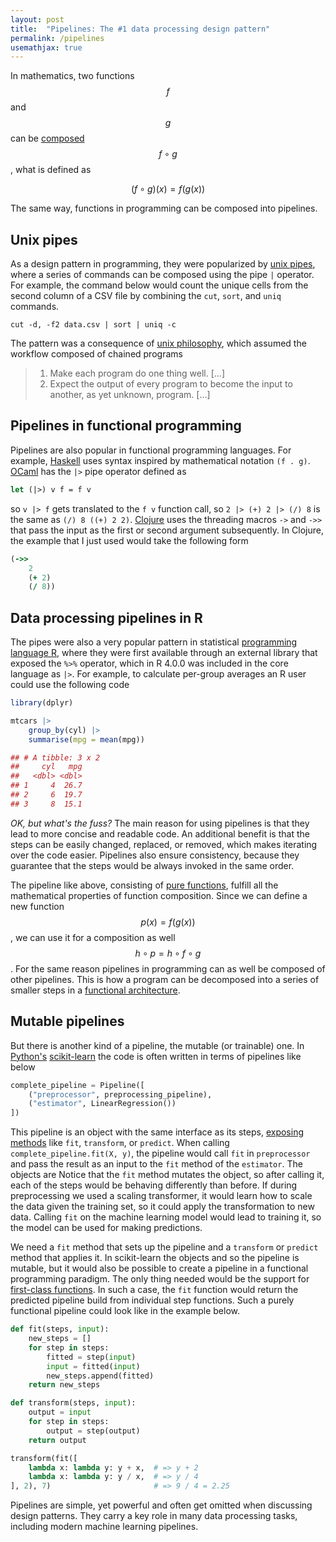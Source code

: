 ```yaml
---
layout: post
title:  "Pipelines: The #1 data processing design pattern"
permalink: /pipelines
usemathjax: true
---
```


In mathematics, two functions $$f$$ and $$g$$ can be [composed] $$f \circ g$$, what is defined as

$$
(f \circ g)(x) = f(g(x))
$$

The same way, functions in programming can be composed into pipelines.

## Unix pipes

As a design pattern in programming, they were popularized by [unix pipes], where a series of commands can be 
composed using the pipe `|` operator. For example, the command below would count the unique cells from the second
column of a CSV file by combining the `cut`, `sort`, and `uniq` commands.

```shell
cut -d, -f2 data.csv | sort | uniq -c
```

The pattern was a consequence of [unix philosophy], which assumed the workflow composed
of chained programs

> 1. Make each program do one thing well. [...]
> 2. Expect the output of every program to become the input to another, as yet unknown, program. [...]

## Pipelines in functional programming

Pipelines are also popular in functional programming languages. For example, [Haskell] uses syntax inspired by mathematical
notation `(f . g)`. [OCaml] has the `|>` pipe operator defined as

```ocaml
let (|>) v f = f v
```

so `v |> f` gets translated to the `f v` function call, so `2 |> (+) 2 |> (/) 8` is the same as
`(/) 8 ((+) 2 2)`. [Clojure] uses the threading macros `->` and `->>` that pass the input as 
the first or second argument subsequently. In Clojure, the example that I just used would take
the following form

```clojure
(->>
    2
    (+ 2)
    (/ 8))
```

## Data processing pipelines in R

The pipes were also a very popular pattern in statistical [programming language R], where they
were first available through an external library that exposed the `%>%` operator, which in R 4.0.0 was included in
the core language as `|>`. For example, to calculate per-group averages an R user could use the following code

```r
library(dplyr) 

mtcars |>
    group_by(cyl) |>
    summarise(mpg = mean(mpg))

## # A tibble: 3 x 2
##     cyl   mpg
##   <dbl> <dbl>
## 1     4  26.7
## 2     6  19.7
## 3     8  15.1
```

*OK, but what's the fuss?* The main reason for using pipelines is that they lead to more concise and readable code.
An additional benefit is that the steps can be easily changed, replaced, or removed, which makes iterating over the
code easier. Pipelines also ensure consistency, because they guarantee that the steps would be always invoked in the
same order. 

The pipeline like above, consisting of [pure functions], fulfill all the mathematical properties of function
composition. Since we can define a new function $$p(x) = f(g(x))$$, we can use it for a composition as well
$$h \circ p = h \circ f \circ g$$. For the same reason pipelines in programming can as well be composed of other
pipelines. This is how a program can be decomposed into a series of smaller steps in a [functional architecture].

## Mutable pipelines

But there is another kind of a pipeline, the mutable (or trainable) one. In [Python's] [scikit-learn]
the code is often written in terms of pipelines like below

```python
complete_pipeline = Pipeline([
    ("preprocessor", preprocessing_pipeline),
    ("estimator", LinearRegression())
])
```

This pipeline is an object with the same interface as its steps, [exposing methods] like
`fit`, `transform`, or `predict`. When calling `complete_pipeline.fit(X, y)`, the pipeline would call `fit` in
`preprocessor` and pass the result as an input to the `fit` method of the `estimator`. The objects are Notice that
the `fit` method mutates the object, so after calling it, each of the steps would be behaving differently than before.
If during preprocessing we used a scaling transformer, it would learn how to scale the data given the training set,
so it could apply the transformation to new data. Calling `fit` on the machine learning model would lead to training it,
so the model can be used for making predictions.

We need a `fit` method that sets up the pipeline and a `transform` or `predict` method that applies it.
In scikit-learn the objects and so the pipeline is mutable, but it would also be possible to create
a pipeline in a functional programming paradigm. The only thing needed would be the support for [first-class functions].
In such a case, the `fit` function would return the predicted pipeline build from individual step functions. 
Such a purely functional pipeline could look like in the example below.

```python
def fit(steps, input):
    new_steps = []
    for step in steps:
        fitted = step(input)
        input = fitted(input)
        new_steps.append(fitted)
    return new_steps

def transform(steps, input):
    output = input
    for step in steps:
        output = step(output)
    return output

transform(fit([
    lambda x: lambda y: y + x,  # => y + 2
    lambda x: lambda y: y / x,  # => y / 4
], 2), 7)                       # => 9 / 4 = 2.25
```

Pipelines are simple, yet powerful and often get omitted when discussing design patterns.
They carry a key role in many data processing tasks, including modern machine learning pipelines.


 [composed]: https://en.wikipedia.org/wiki/Function_composition
 [pure functions]: https://en.wikipedia.org/wiki/Pure_function
 [unix pipes]: https://en.wikipedia.org/wiki/Pipeline_(Unix)
 [unix philosophy]: https://en.wikipedia.org/wiki/Unix_philosophy
 [haskell]: https://wiki.haskell.org/Function_composition
 [ocaml]: https://stackoverflow.com/questions/8986010/is-it-possible-to-use-pipes-in-ocaml
 [clojure]: https://clojure.org/guides/threading_macros
 [programming language r]: https://www.r-bloggers.com/2021/05/the-new-r-pipe/
 [functional architecture]: https://www.goodreads.com/book/show/34921689-domain-modeling-made-functional
 [scikit-learn]: https://mahmoudyusof.github.io/general/scikit-learn-pipelines/
 [exposing methods]: https://scikit-learn.org/stable/modules/generated/sklearn.pipeline.Pipeline.html
 [python's]: https://www.youtube.com/watch?v=BFaadIqWlAg
 [first-class functions]: https://en.wikipedia.org/wiki/First-class_function
